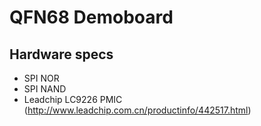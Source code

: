 # QFN68 Demoboard

## Hardware specs

- SPI NOR
- SPI NAND
- Leadchip LC9226 PMIC (http://www.leadchip.com.cn/productinfo/442517.html)
